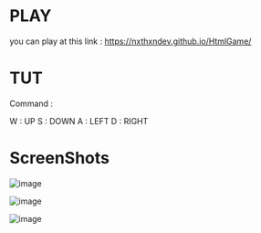 # PLAY

you can play at this link : 
https://nxthxndev.github.io/HtmlGame/

# TUT

Command : 

W : UP
S : DOWN
A : LEFT
D : RIGHT

# ScreenShots

![image](https://github.com/user-attachments/assets/b51f625c-d245-4533-a2c0-d86a79d17ee9)

![image](https://github.com/user-attachments/assets/c651ffc8-c021-4e1c-910b-943193ea3592)

![image](https://github.com/user-attachments/assets/22d93a5d-1ddc-4764-b98f-9d7f5a80eb18)
